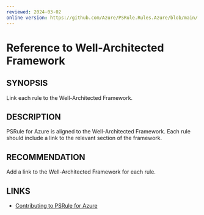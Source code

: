 ```yaml
---
reviewed: 2024-03-02
online version: https://github.com/Azure/PSRule.Rules.Azure/blob/main/.ps-rule/en/Rule.WAFReference.md
---
```


# Reference to Well-Architected Framework

## SYNOPSIS

Link each rule to the Well-Architected Framework.

## DESCRIPTION

PSRule for Azure is aligned to the Well-Architected Framework.
Each rule should include a link to the relevant section of the framework.

## RECOMMENDATION

Add a link to the Well-Architected Framework for each rule.

## LINKS

- [Contributing to PSRule for Azure](https://github.com/Azure/PSRule.Rules.Azure/blob/main/CONTRIBUTING.md)
